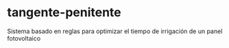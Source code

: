 # tangente-penitente
Sistema basado en reglas para optimizar el tiempo de irrigación de un panel fotovoltaico
